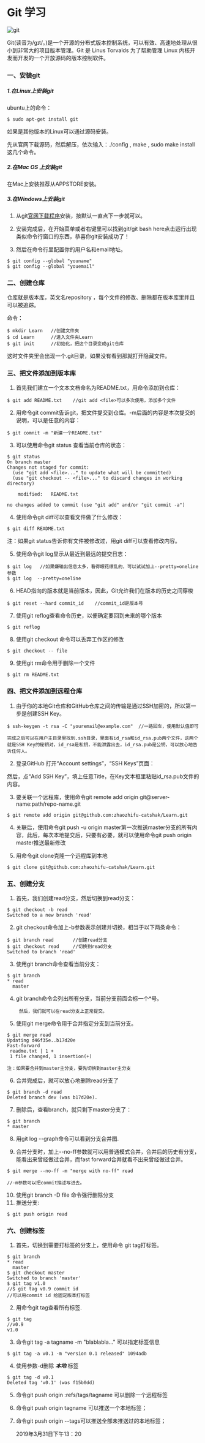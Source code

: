 # Git 学习


![git](https://git-scm.com/images/logo@2x.png "git")


Git(读音为/gɪt/。)是一个开源的分布式版本控制系统，可以有效、高速地处理从很小到非常大的项目版本管理。Git 是 Linus Torvalds 为了帮助管理 Linux 内核开发而开发的一个开放源码的版本控制软件。


### 一、安装git

##### 1.在Linux上安装git

ubuntu上的命令：

```
$ sudo apt-get install git
```

如果是其他版本的Linux可以通过源码安装。

先从官网下载源码，然后解压，依次输入：./config , make , sudo make install这几个命令。

##### 2.在Mac OS 上安装git

在Mac上安装推荐从APPSTORE安装。

##### 3.在Windows上安装git

1.  从git[官网下载程序](https://git-scm.com/downloads)安装，按默认一直点下一步就可以。

2.  安装完成后，在开始菜单或者右键里可以找到git/git bash here点击运行出现类似命令行窗口的东西，恭喜你git安装成功了！

3.  然后在命令行里配置你的用户名和email地址。

```
$ git config --global "youname"
$ git config --global "youemail" 
```

### 二、创建仓库

仓库就是版本库，英文名repository ，每个文件的修改、删除都在版本库里并且可以被追踪。

命令：
```
$ mkdir Learn   //创建文件夹
$ cd Learn      //进入文件夹Learn
$ git init      //初始化，把这个目录变成git仓库
```
这时文件夹里会出现一个.git目录，如果没有看到那就打开隐藏文件。

### 三、把文件添加到版本库

1.   首先我们建立一个文本文档命名为README.txt，用命令添加到仓库：

```
$ git add README.txt    //git add <file>可以多次使用，添加多个文件
```

2.   用命令git commit告诉git，把文件提交到仓库。-m后面的内容是本次提交的说明，可以是任意的内容：

```
$ git comnit -m "新建一个README.txt"
```

3.   可以使用命令git status 查看当前仓库的状态：

```
$ git status 
On branch master
Changes not staged for commit:
  (use "git add <file>..." to update what will be committed)
  (use "git checkout -- <file>..." to discard changes in working directory)

    modified:   README.txt

no changes added to commit (use "git add" and/or "git commit -a")
```

4.   使用命令git diff可以查看文件做了什么修改：

```
$ git diff README.txt
```
注：如果git status告诉你有文件被修改过，用git diff可以查看修改内容。

5.   使用命令git log显示从最近到最远的提交日志：

```
$ git log   //如果嫌输出信息太多，看得眼花缭乱的，可以试试加上--pretty=oneline参数
$ git log  --pretty=oneline
```
6.   HEAD指向的版本就是当前版本，因此，Git允许我们在版本的历史之间穿梭

```
$ git reset --hard commit_id    //commit_id是版本号
```

7.   使用git reflog查看命令历史，以便确定要回到未来的哪个版本

```
$ git reflog 
```

8.   使用git checkout 命令可以丢弃工作区的修改

```
$ git checkout -- file
```

9.   使用git rm命令用于删除一个文件

```
$ git rm README.txt
```


### 四、把文件添加到远程仓库

1.  由于你的本地Git仓库和GitHub仓库之间的传输是通过SSH加密的，所以第一步是创建SSH Key。

```
$ ssh-keygen -t rsa -C "youremail@example.com"  //一路回车，使用默认值即可

完成之后可以在用户主目录里找到.ssh目录，里面有id_rsa和id_rsa.pub两个文件，这两个就是SSH Key的秘钥对，id_rsa是私钥，不能泄露出去，id_rsa.pub是公钥，可以放心地告诉任何人。
```

2.   登录GitHub 打开“Account settings”，“SSH Keys”页面：

然后，点“Add SSH Key”，填上任意Title，在Key文本框里粘贴id_rsa.pub文件的内容。

3.   要关联一个远程库，使用命令git remote add origin git@server-name:path/repo-name.git

```
$ git remote add origin git@github.com:zhaozhifu-catshak/Learn.git
```

4.   关联后，使用命令git push -u origin master第一次推送master分支的所有内容，此后，每次本地提交后，只要有必要，就可以使用命令git push origin master推送最新修改
   

5.   用命令git clone克隆一个远程库到本地

```
$ git clone git@github.com:zhaozhifu-catshak/Learn.git
```

### 五、创建分支

1. 首先，我们创建read分支，然后切换到read分支：

```
$ git checkout -b read
Switched to a new branch 'read'
```

2. git checkout命令加上-b参数表示创建并切换，相当于以下两条命令：

```
$ git branch read       //创建read分支
$ git checkout read     //切换到read分支
Switched to branch 'read'
```

3. 使用git branch命令查看当前分支：

```
$ git branch
* read
  master
```
4. git branch命令会列出所有分支，当前分支前面会标一个*号。

        然后，我们就可以在read分支上正常提交。

5. 使用git merge命令用于合并指定分支到当前分支。

```
$ git merge read
Updating d46f35e..b17d20e
Fast-forward
 readme.txt | 1 +
 1 file changed, 1 insertion(+)

注：如果要合并到master主分支，要先切换到master主分支
```

6. 合并完成后，就可以放心地删除read分支了

```
$ git branch -d read
Deleted branch dev (was b17d20e).
```

7. 删除后，查看branch，就只剩下master分支了：

```
$ git branch
* master
```

8. 用git log --graph命令可以看到分支合并图.

9. 合并分支时，加上--no-ff参数就可以用普通模式合并，合并后的历史有分支，能看出来曾经做过合并，而fast forward合并就看不出来曾经做过合并。
    
```
$ git merge --no-ff -m "merge with no-ff" read

//-m参数可以把commit描述写进去。
```
10. 使用git branch -D file 命令强行删除分支
11. 推送分支:

```
$ git push origin read
```

### 六、创建标签

1. 首先，切换到需要打标签的分支上，使用命令 git tag打标签。

```
$ git branch
* read
  master
$ git checkout master
Switched to branch 'master'
$ git tag v1.0
//$ git tag v0.9 commit id
//可以用commit id 给固定版本打标签
```

2. 用命令git tag查看所有标签.

```
$ git tag
//v0.9
v1.0
```

3. 命令git tag -a tagname -m "blablabla..."  可以指定标签信息
   
```
$ git tag -a v0.1 -m "version 0.1 released" 1094adb
```
4. 使用参数-d删除 ***本地*** 标签

```
$ git tag -d v0.1
Deleted tag 'v0.1' (was f15b0dd)
```

5. 命令git push origin :refs/tags/tagname 可以删除一个远程标签

6. 命令git push origin tagname 可以推送一个本地标签；

7. 命令git push origin --tags可以推送全部未推送过的本地标签；
   


   2019年3月31日下午13：20